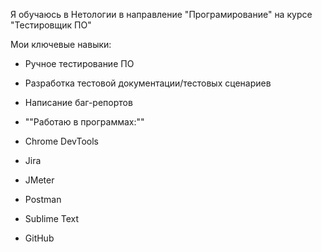 Я обучаюсь в Нетологии в направление "Програмирование" на курсе "Тестировщик ПО"

Мои ключевые навыки:
- Ручное тестирование ПО
- Разработка тестовой документации/тестовых сценариев
- Написание баг-репортов
  
- ""Работаю в программах:""
- Chrome DevTools
- Jira
- JMeter
- Postman
- Sublime Text
- GitHub 
